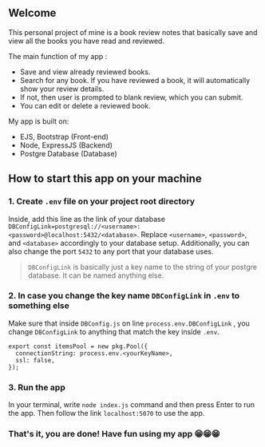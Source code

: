 ## Welcome
This personal project of mine is a book review notes that basically save and view all the books you have read and reviewed.

The main function of my app :
- Save and view already reviewed books.
- Search for any book. If you have reviewed a book, it will automatically show your review details.
- If not, then user is prompted to blank review, which you can submit.
- You can edit or delete a reviewed book.

My app is built on:
- EJS, Bootstrap (Front-end)
- Node, ExpressJS (Backend)
- Postgre Database (Database)

## How to start this app on your machine
### 1. Create `.env` file on your project root directory
Inside, add this line as the link of your database `DBConfigLink=postgresql://<username>:<password>@localhost:5432/<database>`.
Replace `<username>`, `<password>`, and `<database>` accordingly to your database setup.
Additionally, you can also change the port `5432` to any port that your database uses.

> `DBConfigLink` is basically just a key name to the string of your postgre database. It can be named anything else.

### 2. In case you change the key name `DBConfigLink` in `.env` to something else
Make sure that inside `DBConfig.js` on line `process.env.DBConfigLink` , you change `DBConfigLink` to anything that match the key inside `.env`.
```
export const itemsPool = new pkg.Pool({
  connectionString: process.env.<yourKeyName>,
  ssl: false,
});
```

### 3. Run the app
In your terminal, write `node index.js` command and then press Enter to run the app. Then follow the link `localhost:5070` to use the app.

### That's it, you are done! Have fun using my app 😁😁😁


